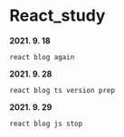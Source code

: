# React_study

__2021\. 9\. 18__

	react blog again

__2021\. 9\. 28__

	react blog ts version prep

__2021\. 9\. 29__

	react blog js stop
